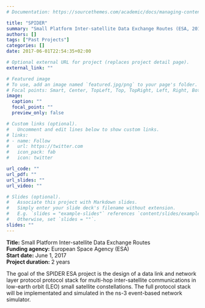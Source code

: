 ```yaml
---
# Documentation: https://sourcethemes.com/academic/docs/managing-content/

title: "SPIDER"
summary: "Small Platform Inter-satellite Data Exchange Routes (ESA, 2017-2018)"
authors: []
tags: ["Past Projects"]
categories: []
date: 2017-06-01T22:54:35+02:00

# Optional external URL for project (replaces project detail page).
external_link: ""

# Featured image
# To use, add an image named `featured.jpg/png` to your page's folder.
# Focal points: Smart, Center, TopLeft, Top, TopRight, Left, Right, BottomLeft, Bottom, BottomRight.
image:
  caption: ""
  focal_point: ""
  preview_only: false

# Custom links (optional).
#   Uncomment and edit lines below to show custom links.
# links:
# - name: Follow
#   url: https://twitter.com
#   icon_pack: fab
#   icon: twitter

url_code: ""
url_pdf: ""
url_slides: ""
url_video: ""

# Slides (optional).
#   Associate this project with Markdown slides.
#   Simply enter your slide deck's filename without extension.
#   E.g. `slides = "example-slides"` references `content/slides/example-slides.md`.
#   Otherwise, set `slides = ""`.
slides: ""
---
```


**Title:** Small Platform Inter-satellite Data Exchange Routes\
**Funding agency:** European Space Agency (ESA)\
**Start date:** June 1, 2017\
**Project duration:** 2 years

The goal of the SPIDER ESA project is the design of a data link and network layer protocol protocol stack for multi-hop inter-satellite communications in low-earth orbit (LEO) small satellite constellations. The full protocol stack will be implementated and simulated in the ns-3 event-based network simulator.